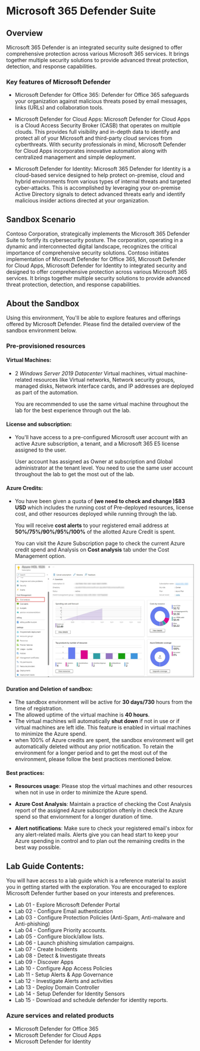 # Microsoft 365 Defender Suite

## Overview

Microsoft 365 Defender is an integrated security suite designed to offer comprehensive protection across various Microsoft 365 services. It brings together multiple security solutions to provide advanced threat protection, detection, and response capabilities.


### Key features of Microsoft Defender

- Microsoft Defender for Office 365: Defender for Office 365 safeguards your organization against malicious threats posed by email messages, links (URLs) and collaboration tools.

- Microsoft Defender for Cloud Apps: Microsoft Defender for Cloud Apps is a Cloud Access Security Broker (CASB) that operates on multiple clouds. This provides full visibility and in-depth data to identify and protect all of your Microsoft and third-party cloud services from cyberthreats. With security professionals in mind, Microsoft Defender for Cloud Apps incorporates innovative automation along with centralized management and simple deployment.

- Microsoft Defender for Identity: Microsoft 365 Defender for Identity is a cloud-based service designed to help protect on-premise, cloud and hybrid environments from various types of internal threats and targeted cyber-attacks. This is accomplished by leveraging your on-premise Active Directory signals to detect advanced threats early and identify malicious insider actions directed at your organization.

## Sandbox Scenario
Contoso Corporation, strategically implements the Microsoft 365 Defender Suite to fortify its cybersecurity posture. The corporation, operating in a dynamic and interconnected digital landscape, recognizes the critical importance of comprehensive security solutions. Contoso initiates implementation of Microsoft Defender for Office 365, Microsoft Defender for Cloud Apps,  Microsoft Defender for Identity to integrated security and designed to offer comprehensive protection across various Microsoft 365 services. It brings together multiple security solutions to provide advanced threat protection, detection, and response capabilities.

## About the Sandbox

Using this environment, You'll be able to explore features and offerings offered by Microsoft Defender. Please find the detailed overview of the sandbox environment below.

### Pre-provisioned resources

#### **Virtual Machines**: 

- 2 *Windows Server 2019 Datacenter* Virtual machines, virtual machine-related resources like Virtual networks, Network security groups, managed disks, Network interface cards, and IP addresses are deployed as part of the automation.

  You are recommended to use the same virtual machine throughout the lab for the best experience through out the lab.

#### **License and subscription**: 

- You'll have access to a pre-configured Microsoft user account with an active Azure subscription, a tenant, and a Microsoft 365 E5 license assigned to the user. 
   
  User account has assigned as Owner at subscription and Global administrator at the tenant level. You need to use the same user account throughout the lab to get the most out of the lab. 

#### **Azure Credits**: 

- You have been given a quota of **(we need to check and change )$83 USD** which includes the running cost of Pre-deployed resources, license cost, and other resources deployed while running through the lab.

  You will receive **cost alerts** to your registered email address at **50%/75%/90%/95%/100%** of the allotted Azure Credit is spent.

  You can visit the Azure Subscription page to check the current Azure credit spend and Analysis on **Cost analysis** tab under the Cost Management option.

  ![Picture 1](../Media/o1.jpg)

#### **Duration and Deletion of sandbox**:  

- The sandbox environment will be active for **30 days/730** hours from the time of registration. 
- The allowed uptime of the virtual machine is **40 hours**.
- The virtual machines will automatically **shut down** if not in use or if virtual machines are left idle. This feature is enabled in virtual machines to minimize the Azure spend.
- when 100% of Azure credits are spent, the sandbox environment will get automatically deleted without any prior notification. To retain the environment for a longer period and to get the most out of the environment, please follow the best practices mentioned below.

#### **Best practices**: 

- **Resources usage**: Please stop the virtual machines and other resources when not in use in order to minimize the Azure spend.

- **Azure Cost Analysis**: Maintain a practice of checking the Cost Analysis report of the assigned Azure subscription oftenly in check the Azure spend so that enviornment for a longer duration of time.

- **Alert notifications**: Make sure to check your registered email's inbox for any alert-related mails. Alerts give you can head start to keep your Azure spending in control and to plan out the remaining credits in the best way possible.


## Lab Guide Contents:
You will have access to a lab guide which is a reference material to assist you in getting started with the exploration. You are encouraged to explore Microsoft Defender further based on your interests and preferences.

- Lab 01 - Explore Microsoft Defender Portal 
- Lab 02 - Configure Email authentication
- Lab 03 - Configure Protection Policies (Anti-Spam, Anti-malware and Anti-phishing) 
- Lab 04 - Configure Priority accounts.  
- Lab 05 - Configure block/allow lists. 
- Lab 06 - Launch phishing simulation campaigns. 
- Lab 07 - Create Incidents 
- Lab 08 - Detect & Investigate threats
- Lab 09 - Discover Apps 
- Lab 10 - Configure App Access Policies 
- Lab 11 - Setup Alerts & App Governance 
- Lab 12 - Investigate Alerts and activities
- Lab 13 - Deploy Domain Controller 
- Lab 14 - Setup Defender for Identity Sensors 
- Lab 15 - Download and schedule defender for identity reports.

### Azure services and related products

- Microsoft Defender for Office 365
- Microsoft Defender for Cloud Apps
- Microsoft Defender for Identity

